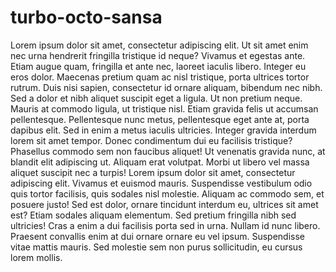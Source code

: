 turbo-octo-sansa
================

Lorem ipsum dolor sit amet, consectetur adipiscing elit. Ut sit amet enim nec urna hendrerit fringilla tristique id neque? Vivamus et egestas ante. Etiam augue quam, fringilla et ante nec, laoreet iaculis libero. Integer eu eros dolor. Maecenas pretium quam ac nisl tristique, porta ultrices tortor rutrum. Duis nisi sapien, consectetur id ornare aliquam, bibendum nec nibh. Sed a dolor et nibh aliquet suscipit eget a ligula. Ut non pretium neque. Mauris at commodo ligula, ut tristique nisl.  Etiam gravida felis ut accumsan pellentesque. Pellentesque nunc metus, pellentesque eget ante at, porta dapibus elit. Sed in enim a metus iaculis ultricies. Integer gravida interdum lorem sit amet tempor. Donec condimentum dui eu facilisis tristique? Phasellus commodo sem non faucibus aliquet! Ut venenatis gravida nunc, at blandit elit adipiscing ut. Aliquam erat volutpat.  Morbi ut libero vel massa aliquet suscipit nec a turpis! Lorem ipsum dolor sit amet, consectetur adipiscing elit. Vivamus et euismod mauris. Suspendisse vestibulum odio quis tortor facilisis, quis sodales nisl molestie. Aliquam ac commodo sem, et posuere justo! Sed est dolor, ornare tincidunt interdum eu, ultrices sit amet est? Etiam sodales aliquam elementum. Sed pretium fringilla nibh sed ultricies! Cras a enim a dui facilisis porta sed in urna. Nullam id nunc libero. Praesent convallis enim at dui ornare ornare eu vel ipsum. Suspendisse vitae mattis mauris. Sed molestie sem non purus sollicitudin, eu cursus lorem mollis.

